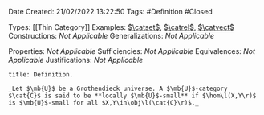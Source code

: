 <div class="topSpace"></div>

Date Created: 21/02/2022 13:22:50
Tags: #Definition #Closed 

Types: [[Thin Category]]
Examples: [$\catset$](Category%20of%20Sets.md), [$\catrel$](Category%20of%20Relations.md), [$\catvect$](Category%20of%20Vector%20Spaces.md)
Constructions: _Not Applicable_
Generalizations: _Not Applicable_

Properties: _Not Applicable_
Sufficiencies: _Not Applicable_
Equivalences: _Not Applicable_
Justifications: _Not Applicable_

``` ad-Definition
title: Definition.

_Let $\mb{U}$ be a Grothendieck universe. A $\mb{U}$-category $\cat{C}$ is said to be **locally $\mb{U}$-small** if $\hom\l(X,Y\r)$ is $\mb{U}$-small for all $X,Y\in\obj\l(\cat{C}\r)$._
